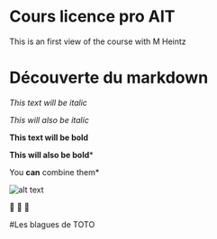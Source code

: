 # Cours licence pro AIT 

This is an first view of the course with M Heintz 

# Découverte du markdown

*This text will be italic*

_This will also be italic_

**This text will be bold**

__This will also be bold__*

You **can** combine them*

![alt text](https://lebulletinbleu.files.wordpress.com/2017/05/bernard-lhermite.jpg?w=723)

:metal:
:metal:
:metal:

#Les blagues de TOTO